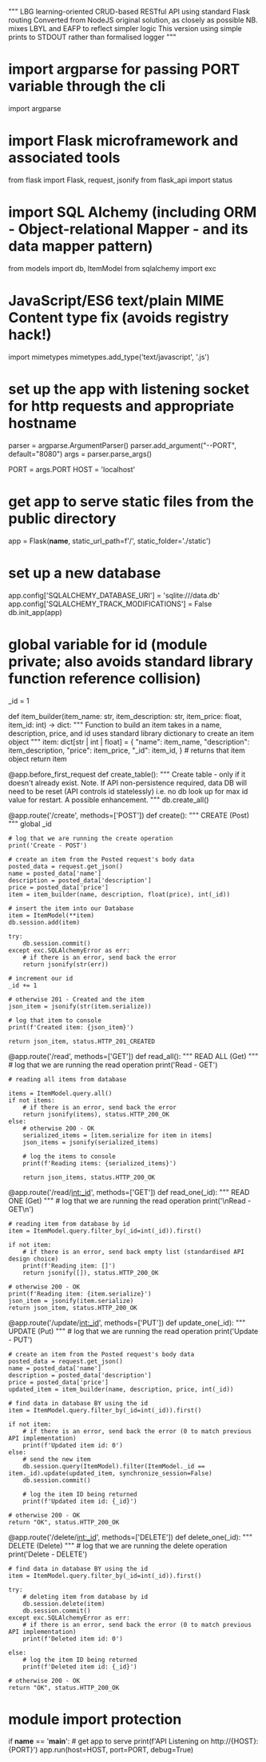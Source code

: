 """
LBG learning-oriented CRUD-based RESTful API using standard Flask routing
Converted from NodeJS original solution, as closely as possible
NB. mixes LBYL and EAFP to reflect simpler logic
This version using simple prints to STDOUT rather than formalised logger
"""

# import argparse for passing PORT variable through the cli
import argparse

# import Flask microframework and associated tools
from flask import Flask, request, jsonify
from flask_api import status

# import SQL Alchemy (including ORM - Object-relational Mapper - and its data mapper pattern)
from models import db, ItemModel
from sqlalchemy import exc

# JavaScript/ES6 text/plain MIME Content type fix (avoids registry hack!)
import mimetypes
mimetypes.add_type('text/javascript', '.js')

# set up the app with listening socket for http requests and appropriate hostname
parser = argparse.ArgumentParser()
parser.add_argument("--PORT", default="8080")
args = parser.parse_args()

PORT = args.PORT
HOST = 'localhost'

# get app to serve static files from the public directory
app = Flask(__name__, static_url_path=f'/', static_folder='./static')

# set up a new database
app.config['SQLALCHEMY_DATABASE_URI'] = 'sqlite:///data.db'
app.config['SQLALCHEMY_TRACK_MODIFICATIONS'] = False
db.init_app(app)

# global variable for id (module private; also avoids standard library function reference collision)
_id = 1


def item_builder(item_name: str, item_description: str, item_price: float, item_id: int) -> dict:
    """
    Function to build an item
    takes in a name, description, price, and id
    uses standard library dictionary to create an item object
    """
    item: dict[str | int | float] = {
        "name": item_name,
        "description": item_description,
        "price": item_price,
        "_id": item_id,
    }
    # returns that item object
    return item


@app.before_first_request
def create_table():
    """
    Create table - only if it doesn't already exist.
    Note. If API non-persistence required, data DB will need to be reset (API controls id statelessly)
    i.e. no db look up for max id value for restart.  A possible enhancement.
    """
    db.create_all()


@app.route('/create', methods=['POST'])
def create():
    """
    CREATE (Post)
    """
    global _id

    # log that we are running the create operation
    print('Create - POST')

    # create an item from the Posted request's body data
    posted_data = request.get_json()
    name = posted_data['name']
    description = posted_data['description']
    price = posted_data['price']
    item = item_builder(name, description, float(price), int(_id))

    # insert the item into our Database
    item = ItemModel(**item)
    db.session.add(item)

    try:
        db.session.commit()
    except exc.SQLAlchemyError as err:
        # if there is an error, send back the error
        return jsonify(str(err))

    # increment our id
    _id += 1

    # otherwise 201 - Created and the item
    json_item = jsonify(str(item.serialize))

    # log that item to console
    print(f'Created item: {json_item}')

    return json_item, status.HTTP_201_CREATED


@app.route('/read', methods=['GET'])
def read_all():
    """
    READ ALL (Get)
    """
    # log that we are running the read operation
    print('Read - GET')

    # reading all items from database

    items = ItemModel.query.all()
    if not items:
        # if there is an error, send back the error
        return jsonify(items), status.HTTP_200_OK
    else:
        # otherwise 200 - OK
        serialized_items = [item.serialize for item in items]
        json_items = jsonify(serialized_items)

        # log the items to console
        print(f'Reading items: {serialized_items}')

        return json_items, status.HTTP_200_OK


@app.route('/read/<int:_id>', methods=['GET'])
def read_one(_id):
    """
    READ ONE (Get)
    """
    # log that we are running the read operation
    print('\nRead - GET\n')

    # reading item from database by id
    item = ItemModel.query.filter_by(_id=int(_id)).first()

    if not item:
        # if there is an error, send back empty list (standardised API design choice)
        print(f'Reading item: []')
        return jsonify([]), status.HTTP_200_OK

    # otherwise 200 - OK
    print(f'Reading item: {item.serialize}')
    json_item = jsonify(item.serialize)
    return json_item, status.HTTP_200_OK


@app.route('/update/<int:_id>', methods=['PUT'])
def update_one(_id):
    """
    UPDATE (Put)
    """
    # log that we are running the read operation
    print('Update - PUT')

    # create an item from the Posted request's body data
    posted_data = request.get_json()
    name = posted_data['name']
    description = posted_data['description']
    price = posted_data['price']
    updated_item = item_builder(name, description, price, int(_id))

    # find data in database BY using the id
    item = ItemModel.query.filter_by(_id=int(_id)).first()

    if not item:
        # if there is an error, send back the error (0 to match previous API implementation)
        print(f'Updated item id: 0')
    else:
        # send the new item
        db.session.query(ItemModel).filter(ItemModel._id == item._id).update(updated_item, synchronize_session=False)
        db.session.commit()

        # log the item ID being returned
        print(f'Updated item id: {_id}')

    # otherwise 200 - OK
    return "OK", status.HTTP_200_OK


@app.route('/delete/<int:_id>', methods=['DELETE'])
def delete_one(_id):
    """
    DELETE (Delete)
    """
    # log that we are running the delete operation
    print('Delete - DELETE')

    # find data in database BY using the id
    item = ItemModel.query.filter_by(_id=int(_id)).first()

    try:
        # deleting item from database by id
        db.session.delete(item)
        db.session.commit()
    except exc.SQLAlchemyError as err:
        # if there is an error, send back the error (0 to match previous API implementation)
        print(f'Deleted item id: 0')

    else:
        # log the item ID being returned
        print(f'Deleted item id: {_id}')

    # otherwise 200 - OK
    return "OK", status.HTTP_200_OK


# module import protection
if __name__ == '__main__':
    # get app to serve
    print(f'API Listening on http://{HOST}:{PORT}')
    app.run(host=HOST, port=PORT, debug=True)